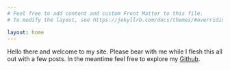 ```yaml
---
# Feel free to add content and custom Front Matter to this file.
# To modify the layout, see https://jekyllrb.com/docs/themes/#overriding-theme-defaults

layout: home
---
```


Hello there and welcome to my site. Please bear with me while I flesh this all
out with a few posts.  In the meantime feel free to explore my
[Github][my-github].

[my-github]: https://github.com/wiggywombathead
